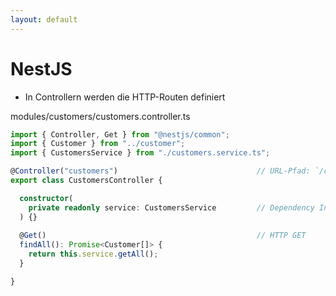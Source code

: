 ```yaml
---
layout: default
---
```


# NestJS <SubHeading text="Controller"/>

<div class="grid grid-cols-12 gap-6">
<div class="col-span-12">

- In Controllern werden die HTTP-Routen definiert

</div>
<div class="col-span-12">

<Filename>modules/customers/customers.controller.ts</Filename>

<!-- prettier-ignore-start -->

```ts
import { Controller, Get } from "@nestjs/common";
import { Customer } from "../customer";
import { CustomersService } from "./customers.service.ts";

@Controller("customers")                               // URL-Pfad: `/customers/...`
export class CustomersController {

  constructor(
    private readonly service: CustomersService         // Dependency Injection (ähnlich @Bean/@Autowired in Spring)
  ) {}
  
  @Get()                                               // HTTP GET
  findAll(): Promise<Customer[]> {
    return this.service.getAll();
  }

}
```

<!-- prettier-ignore-end -->

</div>
</div>

<PageNumber/>
